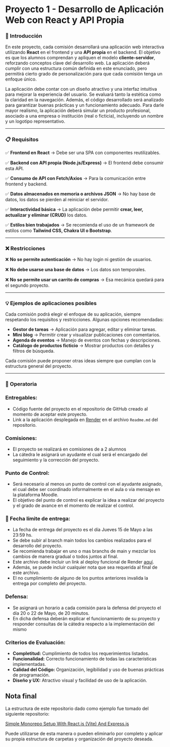 # Proyecto 1 - Desarrollo de Aplicación Web con React y API Propia

### 📌 Introducción

En este proyecto, cada comisión desarrollará una aplicación web interactiva utilizando **React** en el frontend y una **API propia** en el backend. El objetivo es que los alumnos comprendan y apliquen el modelo **cliente-servidor**, reforzando conceptos clave del desarrollo web. La aplicación deberá cumplir con una estructura común definida en este enunciado, pero permitirá cierto grado de personalización para que cada comisión tenga un enfoque único.

La aplicación debe contar con un diseño atractivo y una interfaz intuitiva para mejorar la experiencia del usuario. Se evaluará tanto la estética como la claridad en la navegación. Además, el código desarrollado será analizado para garantizar buenas prácticas y un funcionamiento adecuado. Para darle mayor realismo, la aplicación deberá simular un producto profesional, asociado a una empresa o institución (real o ficticia), incluyendo un nombre y un logotipo representativo.

---

### 📋 Requisitos

✅ **Frontend en React** → Debe ser una SPA con componentes reutilizables.

✅ **Backend con API propia (Node.js/Express)** → El frontend debe consumir esta API.

✅ **Consumo de API con Fetch/Axios** → Para la comunicación entre frontend y backend.

✅ **Datos almacenados en memoria o archivos JSON** → No hay base de datos, los datos se pierden al reiniciar el servidor.

✅ **Interactividad básica** → La aplicación debe permitir **crear, leer, actualizar y eliminar (CRUD)** los datos.

✅ **Estilos bien trabajados** → Se recomienda el uso de un framework de estilos como **Tailwind CSS, Chakra UI o Bootstrap**.

---

### ❌ Restricciones

❌ **No se permite autenticación** → No hay login ni gestión de usuarios.

❌ **No debe usarse una base de datos** → Los datos son temporales.

❌ **No se permite usar un carrito de compras** → Esa mecánica quedará para el segundo proyecto.

---

### 💡 Ejemplos de aplicaciones posibles

Cada comisión podrá elegir el enfoque de su aplicación, siempre respetando los requisitos y restricciones. Algunas opciones recomendadas:

- **Gestor de tareas** → Aplicación para agregar, editar y eliminar tareas.
- **Mini blog** → Permitir crear y visualizar publicaciones con comentarios.
- **Agenda de eventos** → Manejo de eventos con fechas y descripciones.
- **Catálogo de productos ficticio** → Mostrar productos con detalles y filtros de búsqueda.

Cada comisión puede proponer otras ideas siempre que cumplan con la estructura general del proyecto.

---

### 📝 Operatoria

### **Entregables:**

- Código fuente del proyecto en el repositorio de GitHub creado al momento de aceptar este proyecto.
- Link a la aplicación desplegada en [Render](https://render.com/) en el archivo `Readme.md` del repositorio.

### Comisiones:

- El proyecto se realizará en comisiones de a 2 alumnos
- La cátedra le asignará un ayudante el cual será el encargado del seguimiento y la corrección del proyecto.

### Punto de Control:

- Será necesario al menos un punto de control con el ayudante asignado, el cual debe ser coordinado informalmente en el aula o via mensaje en la plataforma Moodle.
- El objetivo del punto de control es explicar la idea a realizar del proyecto y el grado de avance en el momento de realizar el control.

### 📅 Fecha límite de entrega:

- La fecha de entrega del proyecto es el día Jueves 15 de Mayo a las 23:59 hs.
- Se debe subir al branch main todos los cambios realizados para el desarrollo del proyecto.
- Se recomienda trabajar en uno o mas branchs de main y mezclar los cambios de manera gradual o todos juntos al final. 
- Este archivo debe incluir un link al deploy funcional de Render [aquí]().
- Además, se puede incluir cualquier nota que sea requerida al final de este archivo.
- El no cumplimiento de alguno de los puntos anteriores invalida la entrega por completo del proyecto.

### Defensa:

- Se asignará un horario a cada comisión para la defensa del proyecto el día 20 o 22 de Mayo, de 20 minutos.
- En dicha defensa deberán explicar el funcionamiento de su proyecto y responder consultas de la cátedra respecto a la implementación del mismo

### **Criterios de Evaluación:**

- **Completitud:** Cumplimiento de todos los requerimientos listados.
- **Funcionalidad:** Correcto funcionamiento de todas las características implementadas.
- **Calidad del Código:** Organización, legibilidad y uso de buenas prácticas de programación.
- **Diseño y UX:** Atractivo visual y facilidad de uso de la aplicación.

## Nota final

La estructura de este repositorio dado como ejemplo fue tomado del siguiente repositorio:

[Simple Monorepo Setup With React.js (Vite) And Express.js](https://github.com/dstamenkovic/react-express-starter)

Puede utilizarse de esta manera o pueden eliminarlo por completo y aplicar su propia estructura de carpetas y organización del proyecto deseada.